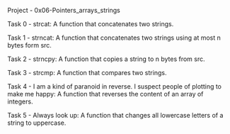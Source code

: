 Project - 0x06-Pointers_arrays_strings

Task 0 - strcat: A function that concatenates two strings.

Task 1 - strncat: A function that concatenates two strings using at most n bytes form src.

Task 2 - strncpy: A function that copies a string to n bytes from src.

Task 3 - strcmp: A function that compares two strings.

Task 4 - I am a kind of paranoid in reverse. I suspect people of plotting to make me happy: A function that reverses the content of an array of integers.

Task 5 - Always look up: A function that changes all lowercase letters of a string to uppercase.
